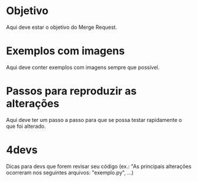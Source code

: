 # Objetivo

Aqui deve estar o objetivo do Merge Request.

# Exemplos com imagens

Aqui deve conter exemplos com imagens sempre que possível.

# Passos para reproduzir as alterações

Aqui deve ter um passo a passo para que se possa testar rapidamente o que foi alterado.

# 4devs

Dicas para devs que forem revisar seu código (ex.: "As principais alterações ocorreram nos seguintes arquivos: "exemplo.py", ...)
